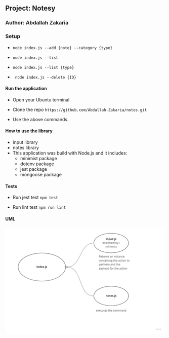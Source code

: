 ## Project: Notesy

### Author: Abdallah Zakaria

### Setup
- ` node index.js --add {note} --category {type} `

- ` node index.js --list `

- ` node index.js --list {type} `

- ` node index.js --delete {ID}`

#### Run the application 
- Open your Ubuntu terminal

- Clone the repo `https://github.com/Abdallah-Zakaria/notes.git`

- Use the above commands.

#### How to use the library 
- input library 
- notes library 
- This application was build with Node.js and it includes:
  - minimist package
  - dotenv package
  - jest package
  - mongoose package

#### Tests
- Run jest test `npm test`

- Run lint test `npm run lint`

#### UML

![UML](img/UML-class01.jpg)


